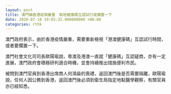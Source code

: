 ```yaml
---
layout: post
title: 澳門稱香港疫情嚴重　兩地健康碼互認試行或擱置一下
date: 2020-07-10 19:03:32.000000000 +08:00
categories: rthk
---
```


澳門政府表示，由於香港疫情嚴重，需要重新檢視「港澳健康碼」互認試行時間，或者要擱置一下。

澳門社會文化司司長歐陽瑜說，粵澳及港澳一直就「健康碼」互認磋商，亦有一定進展，澳門政府會積極研判適合時機，並會持續推出措施便利市民。

被問到澳門官員到香港出席商人何鴻燊的喪禮，返回澳門後是否需要隔離，歐陽瑜說，任何人因公務到香港，返回澳門後必須到衛生局指定地點醫學觀察，有關官員亦已經知悉。
